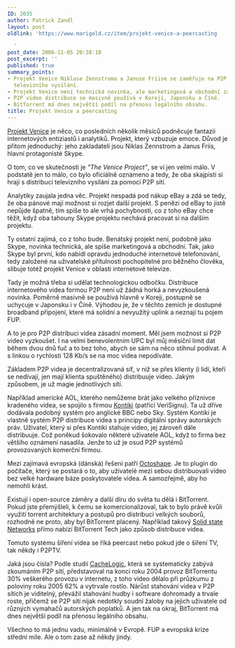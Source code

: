 ```yaml
---
ID: 2035
author: Patrick Zandl
layout: post
oldlink: 'https://www.marigold.cz/item/projekt-venice-a-peercasting

  '
post_date: 2006-11-05 20:38:10
post_excerpt: ''
published: true
summary_points:
- Projekt Venice Niklase Zennstroma a Januse Friise se zaměřuje na P2P distribuci
  televizního vysílání.
- Projekt Venice není technická novinka, ale marketingová a obchodní záležitost.
- P2P video distribuce se masivně používá v Koreji, Japonsku a Číně.
- BitTorrent má dnes největší podíl na přenosu legálního obsahu.
title: Projekt Venice a peercasting
---
```


<texy><a href="http://www.theveniceproject.com/">Projekt Venice</a>  je něco, co posledních několik měsíců podněcuje fantazii internetových entiziastů i analytiků. Projekt, který vzbuzuje emoce. Důvod je přitom jednoduchý: jeho zakladateli jsou Niklas Zennstrom a Janus Friis, hlavní protagonisté Skype. 

O tom, co ve skutečnosti je <em>"The Venice Project"</em>, se ví jen velmi málo. V podstatě jen to málo, co bylo oficiálně oznámeno a tedy, že oba skajpisti si hrají s distribucí televizního vysílání za pomoci P2P sítí. 

Analytiky zaujala jedna věc. Projekt nespadá pod nákup eBay a zdá se tedy, že oba pánové mají možnost si rozjet další projekt. S penězi od eBay to jistě nepůjde špatně, tím spíše to ale vrhá pochybnosti, co z toho eBay chce těžit, když oba tahouny Skype projektu nechává pracovat si na dalším projektu. 

Ty ostatní zajímá, co z toho bude. Benátský projekt není, podobně jako Skype, novinka technická, ale spíše marketingová a obchodní. Tak, jako Skype byl první, kdo nabídl opravdu jednoduché internetové telefonování, tedy založené na uživatelské přítulnosti pochopitelné pro běžného člověka, slibuje totéž projekt Venice v oblasti internetové televize. 
<!--more-->

Tady je možná třeba si udělat technologickou odbočku. Distribuce internetového videa formou P2P není už žádná  horká a nevyzkoušená novinka. Poměrně masivně se používá hlavně v Koreji, postupně se uchycuje v Japonsku i v Číně. Výhodou je, že v těchto zemích je dostupné broadband připojení, které má solidní a nevyužitý uplink a neznají tu pojem FUP. 

A to je pro P2P distribuci videa zásadní moment. Měl jsem možnost si P2P video vyzkoušet. I na velmi benevolentním UPC byl můj měsíční limit dat během dvou dnů fuč a to bez toho, abych se sám na něco stihnul podívat. A s linkou o rychlosti 128 Kb/s se na moc videa nepodíváte. 

Základem P2P videa je decentralizovaná síť, v niž se přes klienty (i lidí, kteří se nedívají, jen mají klienta spuštěného) distribuuje video. Jakým způsobem, je už magie jednotlivých sítí. 

Například americké AOL, kterého nemůžeme brát jako velkého příznivce kradeného videa, se spojilo s firmou <a href="http://www.kontiki.com">Kontiki</a> (patřící VeriSignu). Ta už dříve dodávala podobný systém pro anglické BBC nebo Sky. Systém Kontiki je vlastně systém P2P distribuce videa s principy digitální správy autorských práv. Uživatel, který si přes Kontiki stahuje video, jej zároveň dále distribuuje.  Což poněkud šokovalo některé uživatele AOL, když to firma bez většího oznámení nasadila. Jenže to už je osud P2P systémů provozovaných komerční firmou. 

Mezi zajímavá evropská (dánská) řešení patří <a href="http://www.octoshape.com">Octoshape</a>. Je to plugin do počítače, který se postará o to, aby uživatelé mezi sebou distribuovali video bez velké hardware báze poskytovatele videa. A samozřejmě, aby ho nemohli krást. 

Existují i open-source záměry a další díru do světa tu dělá i BitTorrent. Pokud jste přemýšleli, k čemu se komercionalizoval, tak to bylo právě kvůli využití torrent architektury a postupů pro distribuci velkých souborů, rozhodně ne proto, aby byl BitTorrent placený. Například takový <a href="http://solidstatenetworks.com/">Solid state Networks</a> přímo nabízí BitTorrent Tech jako způsob distribuce videa. 

Tomuto systému šíření videa se říká peercast nebo pokud jde o šíření TV, tak někdy i P2PTV. 

Jaká jsou čísla? Podle studií <a href="http://www.cachelogic.com/">CacheLogic</a>, která se systematicky zabývá zkoumáním P2P sítí, představoval na konci roku 2004 provoz BitTorrentu 30% veškerého provozu v internetu, z toho video dělalo při průzkumu z poloviny roku 2005 62% a vytrvale rostlo. Nárůst stahování videa v P2P sítích je viditelný, převážil stahování hudby i software dohromady a trvale roste, přičemž se P2P sítí nijak nedotkly soudní žaloby na jejich uživatele od různých vymahačů autorských poplatků. A jen tak na okraj, BitTorrent má dnes největší podíl na přenosu legálního obsahu. 

Všechno to má jednu vadu, minimálně v Evropě. FUP a evropská krize střední míle. Ale o tom zase až někdy jindy.